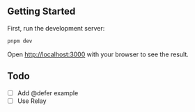 ## Getting Started

First, run the development server:

```bash
pnpm dev
```

Open [http://localhost:3000](http://localhost:3000) with your browser to see the result.

## Todo

- [ ] Add @defer example
- [ ] Use Relay
